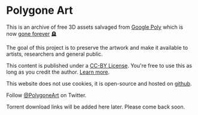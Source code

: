 # Polygone Art

This is an archive of free 3D assets salvaged from [Google Poly](poly.google.com) which is now [gone forever](https://killedbygoogle.com/) 🪦

The goal of this project is to preserve the artwork and make it available to artists, researchers and general public.

This content is published under a [CC-BY License](https://creativecommons.org/licenses/by/4.0/). You're free to use this as long as you credit the author. [Learn more](https://support.google.com/poly/answer/7418679).

This website does not use cookies, it is open-source and hosted on [github](https://github.com/arodic/polygone.art).

Follow [@PolygoneArt](https://twitter.com/PolygoneArt) on Twitter.

Torrent download links will be added here later. Please come back soon.